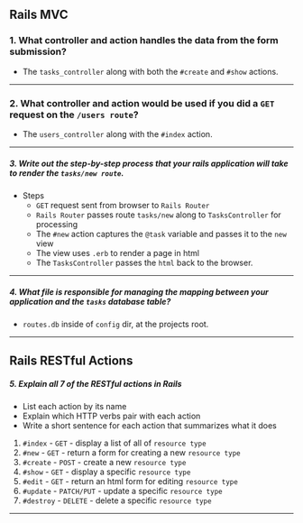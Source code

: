 ## Rails MVC

### 1. What controller and action handles the data from the form submission?

- The `tasks_controller` along with both the `#create` and `#show` actions.

---

### 2. What controller and action would be used if you did a `GET` request on the `/users route`?

- The `users_controller` along with the `#index` action.

---

##### 3. Write out the step-by-step process that your rails application will take to render the `tasks/new route`.

- Steps
  - `GET` request sent from browser to `Rails Router`
  - `Rails Router` passes route `tasks/new` along to `TasksController` for processing
  - The `#new` action captures the `@task` variable and passes it to the `new` view
  - The view uses `.erb` to render a page in html
  - The `TasksController` passes the `html` back to the browser.

---

##### 4. What file is responsible for managing the mapping between your application and the `tasks` database table?

- `routes.db` inside of `config` dir, at the projects root.

---

## Rails RESTful Actions

##### 5. Explain all 7 of the RESTful actions in Rails

- List each action by its name
- Explain which HTTP verbs pair with each action
- Write a short sentence for each action that summarizes what it does

1. `#index` - `GET` - display a list of all of `resource type`
2. `#new` - `GET` - return a form for creating a new `resource type`
3. `#create` - `POST` - create a new `resource type`
4. `#show` - `GET` - display a specific `resource type`
5. `#edit` - `GET` - return an html form for editing `resource type`
6. `#update` - `PATCH/PUT` - update a specific `resource type`
7. `#destroy` - `DELETE` - delete a specific `resource type`

---
